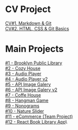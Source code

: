 # CV Project

[CV#1. Markdown & Git](https://PakhomovIvan.github.io/rsschool-cv/cv "CV#1. Markdown & Git")  
[CV#2. HTML, CSS & Git Basics](https://PakhomovIvan.github.io/rsschool-cv/ "CV#2. HTML, CSS & Git Basics")

# Main Projects

[#1 - Brooklyn Public Library](https://rolling-scopes-school.github.io/pakhomovivan-JSFEPRESCHOOL2023Q2/library/ "Brooklyn Public Library")\
[#2 - Cozy House](https://rolling-scopes-school.github.io/pakhomovivan-JSFEPRESCHOOL2024Q2/shelter/ "Cozy House")\
[#3 - Audio Player](https://rolling-scopes-school.github.io/pakhomovivan-JSFEPRESCHOOL2023Q2/js30-1.2-audio-player/ "Audio Player")\
[#4 - Audio Player v2](https://rolling-scopes-school.github.io/pakhomovivan-JSFEPRESCHOOL2024Q2/js30-1.2-audio-player/  "Audio Player v2")\
[#5 - API Image Galery](https://rolling-scopes-school.github.io/pakhomovivan-JSFEPRESCHOOL2023Q2/js30-2.2-image-gallery/ "API Image Galery")\
[#6 - API Image Galery v2](https://rolling-scopes-school.github.io/pakhomovivan-JSFEPRESCHOOL2024Q2/js30-2.2-image-gallery/ "API Image Galery v2")\
[#7 - Coffe House](https://rolling-scopes-school.github.io/pakhomovivan-JSFE2023Q4/coffe-house/ "Coffe House")\
[#8 - Hangman Game](https://rolling-scopes-school.github.io/pakhomovivan-JSFEPRESCHOOL2024Q2/js30-3.3-random-game/ "Hangman")\
[#9 - Nonograms](https://rolling-scopes-school.github.io/pakhomovivan-JSFE2023Q4/nonograms/ "Nonograms")\
[#10 - Nature Slider](https://pakhomovivan.github.io/cssMemeSlider/cssMemeSlider/ "Nature Slider")\
[#11 - eCommerce (Team Project)](https://dead-pixel101.netlify.app/ "eCommerce")\
[#12 - React Book Library App](https://pakhomovivan.github.io/React-Redux-ReduxToolkit/ "React Book Library App")\
